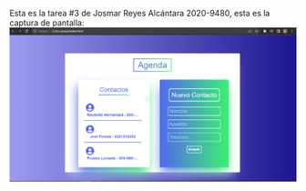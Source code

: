 Esta es la tarea #3 de Josmar Reyes Alcántara 2020-9480, esta es la captura de pantalla: 
![Mi captura de pantalla](mi_tarea.png)